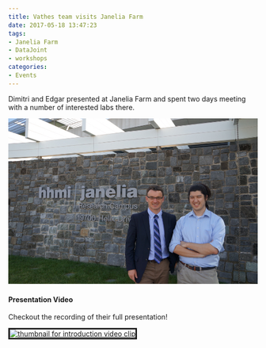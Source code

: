 ```yaml
---
title: Vathes team visits Janelia Farm
date: 2017-05-18 13:47:23
tags:
- Janelia Farm
- DataJoint
- workshops
categories: 
- Events
---
```

Dimitri and Edgar presented at Janelia Farm and spent two days meeting with a number of interested labs there.

![](/static/posts/Vathes-team-visits-Janelia-Farm/atJaneliaFarm.jpg "Dimitri and Edgar at Janelia Farm")

#### Presentation Video
Checkout the recording of their full presentation!
<!-- youtube uXQ8pa2AM1s -->
<a href="http://www.youtube.com/watch?feature=player_embedded&v=uXQ8pa2AM1s" target="_blank">
<img src="http://img.youtube.com/vi/uXQ8pa2AM1s/0.jpg" 
alt="thumbnail for introduction video clip" width="240" height="180" border="3" /></a>